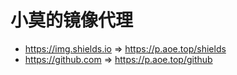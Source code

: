 # 小莫的镜像代理

- https://img.shields.io => https://p.aoe.top/shields
- https://github.com => https://p.aoe.top/github